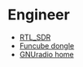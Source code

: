 # Engineer

+ [RTL_SDR](http://sdr.osmocom.org/trac/wiki/rtl-sdr)
+ [Funcube dongle](http://www.funcubedongle.com/)
+ [GNUradio home](http://gnuradio.org/)
